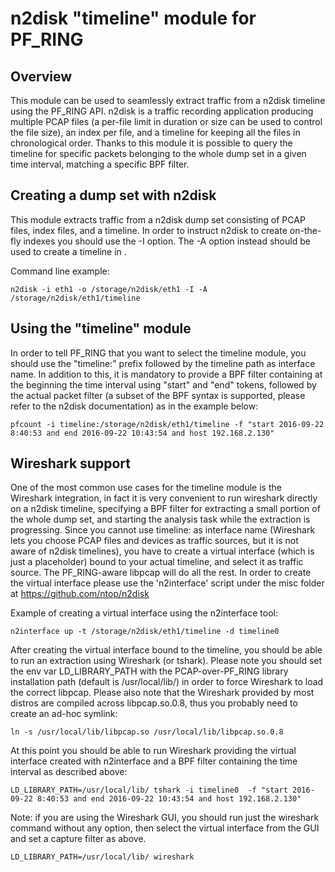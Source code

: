 # n2disk "timeline" module for PF_RING

## Overview
This module can be used to seamlessly extract traffic from a n2disk timeline using the PF_RING API.
n2disk is a traffic recording application producing multiple PCAP files (a per-file limit in duration 
or size can be used to control the file size), an index per file, and a timeline for keeping all the 
files in chronological order. Thanks to this module it is possible to query the timeline for specific
packets belonging to the whole dump set in a given time interval, matching a specific BPF filter.

## Creating a dump set with n2disk
This module extracts traffic from a n2disk dump set consisting of PCAP files, index files, and a timeline.
In order to instruct n2disk to create on-the-fly indexes you should use the -I option. The -A <path> option
instead should be used to create a timeline in <path>.

Command line example:

```
n2disk -i eth1 -o /storage/n2disk/eth1 -I -A /storage/n2disk/eth1/timeline
```

## Using the "timeline" module
In order to tell PF_RING that you want to select the timeline module, you should use the "timeline:" prefix 
followed by the timeline path as interface name. In addition to this, it is mandatory to provide a BPF filter
containing at the beginning the time interval using "start" and "end" tokens, followed by the actual packet 
filter (a subset of the BPF syntax is supported, please refer to the n2disk documentation) as in the example
below:

```
pfcount -i timeline:/storage/n2disk/eth1/timeline -f "start 2016-09-22 8:40:53 and end 2016-09-22 10:43:54 and host 192.168.2.130"
```

## Wireshark support
One of the most common use cases for the timeline module is the Wireshark integration, in fact it is very 
convenient to run wireshark directly on a n2disk timeline, specifying a BPF filter for extracting a small
portion of the whole dump set, and starting the analysis task while the extraction is progressing.
Since you cannot use timeline:<path> as interface name (Wireshark lets you choose PCAP files and devices 
as traffic sources, but it is not aware of n2disk timelines), you have to create a virtual interface 
(which is just a placeholder) bound to your actual timeline, and select it as traffic source. The 
PF_RING-aware libpcap will do all the rest. In order to create the virtual interface please use the 
'n2interface' script under the misc folder at https://github.com/ntop/n2disk

Example of creating a virtual interface using the n2interface tool:

``` 
n2interface up -t /storage/n2disk/eth1/timeline -d timeline0
``` 

After creating the virtual interface bound to the timeline, you should be able to run an extraction using 
Wireshark (or tshark).
Please note you should set the env var LD_LIBRARY_PATH with the PCAP-over-PF_RING library installation path 
(default is /usr/local/lib/) in order to force Wireshark to load the correct libpcap. Please also note that
the Wireshark provided by most distros are compiled across libpcap.so.0.8, thus you probably need to create
an ad-hoc symlink:

```
ln -s /usr/local/lib/libpcap.so /usr/local/lib/libpcap.so.0.8 
``` 

At this point you should be able to run Wireshark providing the virtual interface created with n2interface
and a BPF filter containing the time interval as described above:

```
LD_LIBRARY_PATH=/usr/local/lib/ tshark -i timeline0  -f "start 2016-09-22 8:40:53 and end 2016-09-22 10:43:54 and host 192.168.2.130"
```

Note: if you are using the Wireshark GUI, you should run just the wireshark command without any option, then
select the virtual interface from the GUI and set a capture filter as above.

```
LD_LIBRARY_PATH=/usr/local/lib/ wireshark
```

